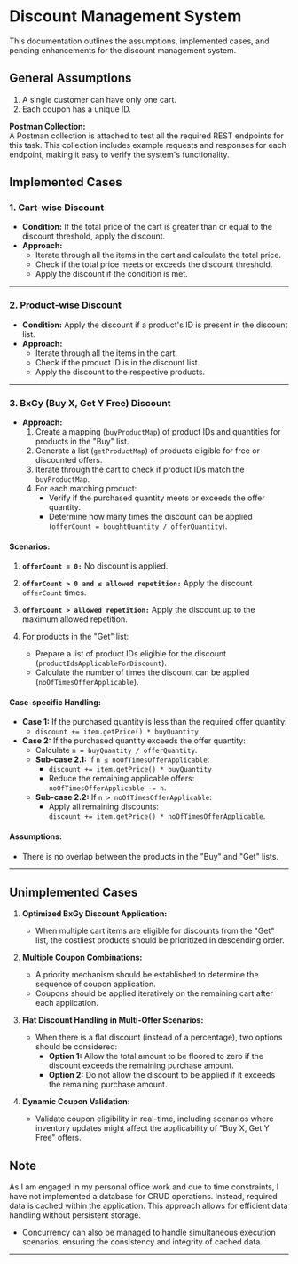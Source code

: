 # Discount Management System

This documentation outlines the assumptions, implemented cases, and pending enhancements for the discount management system.

## **General Assumptions**
1. A single customer can have only one cart.
2. Each coupon has a unique ID.

**Postman Collection:**  
  A Postman collection is attached to test all the required REST endpoints for this task. This collection includes example requests and responses for each endpoint, making it easy to verify the system's functionality.

## **Implemented Cases**

### 1. Cart-wise Discount
- **Condition:** If the total price of the cart is greater than or equal to the discount threshold, apply the discount.
- **Approach:**
    - Iterate through all the items in the cart and calculate the total price.
    - Check if the total price meets or exceeds the discount threshold.
    - Apply the discount if the condition is met.

---

### 2. Product-wise Discount
- **Condition:** Apply the discount if a product's ID is present in the discount list.
- **Approach:**
    - Iterate through all the items in the cart.
    - Check if the product ID is in the discount list.
    - Apply the discount to the respective products.

---

### 3. BxGy (Buy X, Get Y Free) Discount
- **Approach:**
    1. Create a mapping (`buyProductMap`) of product IDs and quantities for products in the "Buy" list.
    2. Generate a list (`getProductMap`) of products eligible for free or discounted offers.
    3. Iterate through the cart to check if product IDs match the `buyProductMap`.
    4. For each matching product:
        - Verify if the purchased quantity meets or exceeds the offer quantity.
        - Determine how many times the discount can be applied (`offerCount = boughtQuantity / offerQuantity`).

#### **Scenarios:**
1. **`offerCount = 0:`** No discount is applied.
2. **`offerCount > 0 and ≤ allowed repetition:`** Apply the discount `offerCount` times.
3. **`offerCount > allowed repetition:`** Apply the discount up to the maximum allowed repetition.

5. For products in the "Get" list:
    - Prepare a list of product IDs eligible for the discount (`productIdsApplicableForDiscount`).
    - Calculate the number of times the discount can be applied (`noOfTimesOfferApplicable`).

#### **Case-specific Handling:**
- **Case 1:** If the purchased quantity is less than the required offer quantity:
    - `discount += item.getPrice() * buyQuantity`
- **Case 2:** If the purchased quantity exceeds the offer quantity:
    - Calculate `n = buyQuantity / offerQuantity`.
    - **Sub-case 2.1:** If `n ≤ noOfTimesOfferApplicable`:
        - `discount += item.getPrice() * buyQuantity`
        - Reduce the remaining applicable offers: `noOfTimesOfferApplicable -= n`.
    - **Sub-case 2.2:** If `n > noOfTimesOfferApplicable`:
        - Apply all remaining discounts:  
          `discount += item.getPrice() * noOfTimesOfferApplicable`.

#### **Assumptions:**
- There is no overlap between the products in the "Buy" and "Get" lists.

---

## **Unimplemented Cases**

1. **Optimized BxGy Discount Application:**
    - When multiple cart items are eligible for discounts from the "Get" list, the costliest products should be prioritized in descending order.

2. **Multiple Coupon Combinations:**
    - A priority mechanism should be established to determine the sequence of coupon application.
    - Coupons should be applied iteratively on the remaining cart after each application.
3. **Flat Discount Handling in Multi-Offer Scenarios:**
    - When there is a flat discount (instead of a percentage), two options should be considered:
        - **Option 1:** Allow the total amount to be floored to zero if the discount exceeds the remaining purchase amount.
        - **Option 2:** Do not allow the discount to be applied if it exceeds the remaining purchase amount.

4. **Dynamic Coupon Validation:**
    - Validate coupon eligibility in real-time, including scenarios where inventory updates might affect the applicability of "Buy X, Get Y Free" offers.

## **Note**

As I am engaged in my personal office work and due to time constraints, I have not implemented a database for CRUD operations. Instead, required data is cached within the application. This approach allows for efficient data handling without persistent storage.
- Concurrency can also be managed to handle simultaneous execution scenarios, ensuring the consistency and integrity of cached data.


---  
